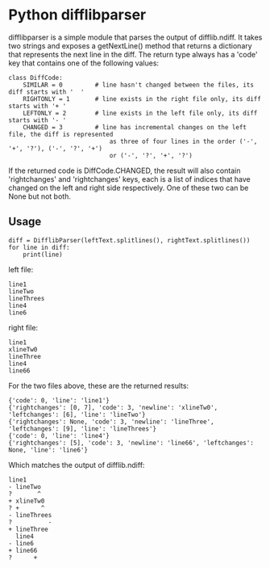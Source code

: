 # Python difflibparser

difflibparser is a simple module that parses the output of difflib.ndiff. It takes two strings and exposes a getNextLine() method that returns a dictionary that represents the next line in the diff. The return type always has a 'code' key that contains one of the following values:

    class DiffCode:
        SIMILAR = 0         # line hasn't changed between the files, its diff starts with '  '
        RIGHTONLY = 1       # line exists in the right file only, its diff starts with '+ '
        LEFTONLY = 2        # line exists in the left file only, its diff starts with '- '
        CHANGED = 3         # line has incremental changes on the left file, the diff is represented
                                as three of four lines in the order ('-', '+', '?'), ('-', '?', '+')
                                or ('-', '?', '+', '?')

If the returned code is DiffCode.CHANGED, the result will also contain 'rightchanges' and 'rightchanges' keys, each is a list of indices that have changed on the left and right side respectively. One of these two can be None but not both.

Usage
-----

    diff = DifflibParser(leftText.splitlines(), rightText.splitlines())
    for line in diff:
        print(line)

left file:

    line1
    lineTwo
    lineThrees
    line4
    line6
    
right file:
    
    line1
    xlineTw0
    lineThree
    line4
    line66

For the two files above, these are the returned results:

    {'code': 0, 'line': 'line1'}
    {'rightchanges': [0, 7], 'code': 3, 'newline': 'xlineTw0', 'leftchanges': [6], 'line': 'lineTwo'}
    {'rightchanges': None, 'code': 3, 'newline': 'lineThree', 'leftchanges': [9], 'line': 'lineThrees'}
    {'code': 0, 'line': 'line4'}
    {'rightchanges': [5], 'code': 3, 'newline': 'line66', 'leftchanges': None, 'line': 'line6'}

Which matches the output of difflib.ndiff:

    line1
    - lineTwo
    ?       ^
    + xlineTw0
    ? +      ^
    - lineThrees
    ?          -
    + lineThree
      line4
    - line6
    + line66
    ?      +
